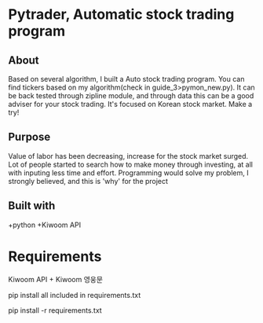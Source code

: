 # Pytrader, Automatic stock trading program


## About
Based on several algorithm, I built a Auto stock trading program. You can find tickers based on my algorithm(check in guide_3>pymon_new.py).
It can be back tested through zipline module, and through data this can be a good adviser for your stock trading.
It's focused on Korean stock market.
Make a try!

## Purpose

Value of labor has been decreasing, increase for the stock market surged. Lot of people started to search how to make money
through investing, at all with inputing less time and effort.
Programming would solve my problem, I strongly believed, and this is 'why' for the project


## Built with 

+python
+Kiwoom API

# Requirements

Kiwoom API + Kiwoom 영웅문

pip install all included in requirements.txt

pip install -r requirements.txt


